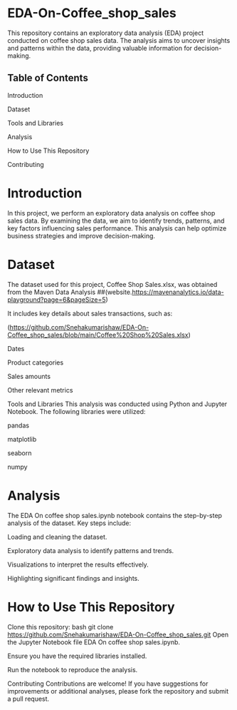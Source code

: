 # EDA-On-Coffee_shop_sales
This repository contains an exploratory data analysis (EDA) project conducted on coffee shop sales data. The analysis aims to uncover insights and patterns within the data, providing valuable information for decision-making.

## Table of Contents
Introduction

Dataset

Tools and Libraries

Analysis

How to Use This Repository

Contributing


# Introduction
In this project, we perform an exploratory data analysis on coffee shop sales data. By examining the data, we aim to identify trends, patterns, and key factors influencing sales performance. This analysis can help optimize business strategies and improve decision-making.

# Dataset
The dataset used for this project, Coffee Shop Sales.xlsx, was obtained from the Maven Data Analysis 
 ##(website.https://mavenanalytics.io/data-playground?page=6&pageSize=5)

It includes key details about sales transactions, such as:

(https://github.com/Snehakumarishaw/EDA-On-Coffee_shop_sales/blob/main/Coffee%20Shop%20Sales.xlsx)

Dates

Product categories

Sales amounts

Other relevant metrics

Tools and Libraries
This analysis was conducted using Python and Jupyter Notebook. The following libraries were utilized:

pandas

matplotlib

seaborn

numpy

# Analysis
The EDA On coffee shop sales.ipynb notebook contains the step-by-step analysis of the dataset. Key steps include:

Loading and cleaning the dataset.

Exploratory data analysis to identify patterns and trends.

Visualizations to interpret the results effectively.

Highlighting significant findings and insights.

# How to Use This Repository
Clone this repository:
bash
git clone https://github.com/Snehakumarishaw/EDA-On-Coffee_shop_sales.git
Open the Jupyter Notebook file EDA On coffee shop sales.ipynb.

Ensure you have the required libraries installed.

Run the notebook to reproduce the analysis.

Contributing
Contributions are welcome! If you have suggestions for improvements or additional analyses, please fork the repository and submit a pull request.
